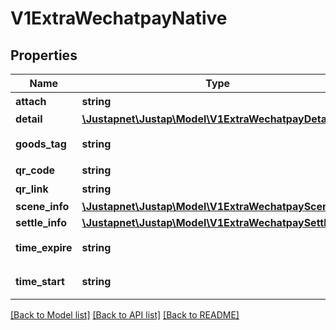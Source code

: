 # V1ExtraWechatpayNative

## Properties
Name | Type | Description | Notes
------------ | ------------- | ------------- | -------------
**attach** | **string** | 元数据 | [optional] 
**detail** | [**\Justapnet\Justap\Model\V1ExtraWechatpayDetail**](V1ExtraWechatpayDetail.md) |  | [optional] 
**goods_tag** | **string** | 订单优惠标记 | 
**qr_code** | **string** | 二维码数据 | 
**qr_link** | **string** | 二维码链接 | 
**scene_info** | [**\Justapnet\Justap\Model\V1ExtraWechatpaySceneInfo**](V1ExtraWechatpaySceneInfo.md) |  | [optional] 
**settle_info** | [**\Justapnet\Justap\Model\V1ExtraWechatpaySettleInfo**](V1ExtraWechatpaySettleInfo.md) |  | [optional] 
**time_expire** | **string** | 交易过期时间 | 
**time_start** | **string** | 交易起始时间 | 

[[Back to Model list]](../../README.md#documentation-for-models) [[Back to API list]](../../README.md#documentation-for-api-endpoints) [[Back to README]](../../README.md)


